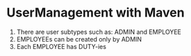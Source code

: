# UserManagement with Maven

1) There are user subtypes such as: ADMIN and EMPLOYEE
2) EMPLOYEEs can be created only by ADMIN
3) Each EMPLOYEE has DUTY-ies
